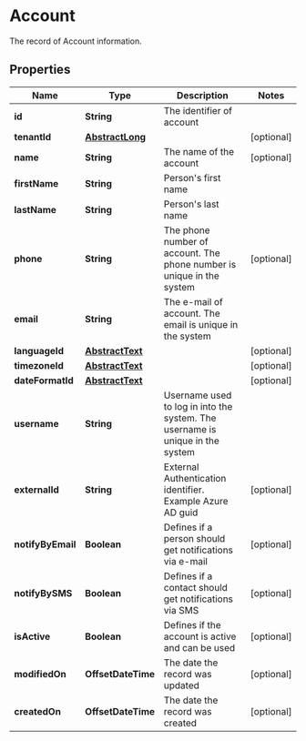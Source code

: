 

# Account

The record of Account information.

## Properties

| Name | Type | Description | Notes |
|------------ | ------------- | ------------- | -------------|
|**id** | **String** | The identifier of account |  |
|**tenantId** | [**AbstractLong**](AbstractLong.md) |  |  [optional] |
|**name** | **String** | The name of the account |  [optional] |
|**firstName** | **String** | Person&#39;s first name |  |
|**lastName** | **String** | Person&#39;s last name |  |
|**phone** | **String** | The phone number of account. The phone number is unique in the system |  [optional] |
|**email** | **String** | The e-mail of account. The email is unique in the system |  |
|**languageId** | [**AbstractText**](AbstractText.md) |  |  [optional] |
|**timezoneId** | [**AbstractText**](AbstractText.md) |  |  [optional] |
|**dateFormatId** | [**AbstractText**](AbstractText.md) |  |  [optional] |
|**username** | **String** | Username used to log in into the system. The username is unique in the system |  |
|**externalId** | **String** | External Authentication identifier. Example Azure AD guid |  [optional] |
|**notifyByEmail** | **Boolean** | Defines if a person should get notifications via e-mail |  [optional] |
|**notifyBySMS** | **Boolean** | Defines if a contact should get notifications via SMS |  [optional] |
|**isActive** | **Boolean** | Defines if the account is active and can be used |  [optional] |
|**modifiedOn** | **OffsetDateTime** | The date the record was updated |  [optional] |
|**createdOn** | **OffsetDateTime** | The date the record was created |  [optional] |



